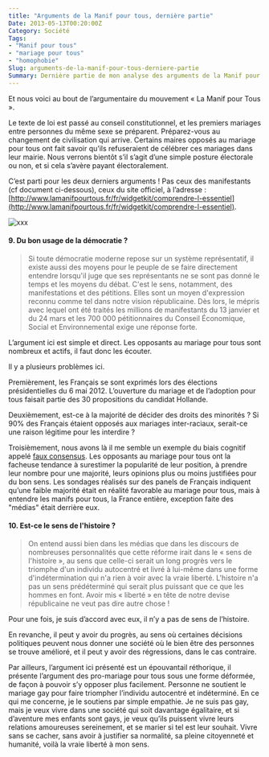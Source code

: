 ```yaml
---
title: "Arguments de la Manif pour tous, dernière partie"
Date: 2013-05-13T00:20:00Z
Category: Société
Tags: 
- "Manif pour tous"
- "mariage pour tous"
- "homophobie"
Slug: arguments-de-la-manif-pour-tous-derniere-partie
Summary: Dernière partie de mon analyse des arguments de la Manif pour tous
---
```


Et nous voici au bout de l’argumentaire du mouvement « La Manif pour Tous ».

Le texte de loi est passé au conseil constitutionnel, et les premiers mariages entre personnes du même sexe se préparent. Préparez-vous au changement de civilisation qui arrive. Certains maires opposés au mariage pour tous ont fait savoir qu’ils refuseraient de célébrer ces mariages dans leur mairie. Nous verrons bientôt s’il s’agit d’une simple posture électorale ou non, et si cela s’avère payant électoralement.

C’est parti pour les deux derniers arguments ! Pas ceux des manifestants (cf document ci-dessous), ceux du site officiel, à l’adresse : [http://www.lamanifpourtous.fr/fr/widgetkit/comprendre-l-essentiel](http://www.lamanifpourtous.fr/fr/widgetkit/comprendre-l-essentiel).

![xxx](/img/la-manif-pour-tous-a-ete-l-occasion-pour.jpg)

#### 9. Du bon usage de la démocratie ?</h2>
> Si toute démocratie moderne repose sur un système représentatif, il existe aussi des moyens pour le peuple de se faire directement entendre lorsqu'il juge que ses représentants ne se sont pas donné le temps et les moyens du débat. C'est le sens, notamment, des manifestations et des pétitions. Elles sont un moyen d'expression reconnu comme tel dans notre vision républicaine. Dès lors, le mépris avec lequel ont été traités les millions de manifestants du 13 janvier et du 24 mars et les 700 000 pétitionnaires du Conseil Économique, Social et Environnemental exige une réponse forte.

L’argument ici est simple et direct. Les opposants au mariage pour tous sont nombreux et actifs, il faut donc les écouter.

Il y a plusieurs problèmes ici.

Premièrement, les Français se sont exprimés lors des élections présidentielles du 6 mai 2012. L’ouverture du mariage et de l’adoption pour tous faisait partie des 30 propositions du candidat Hollande.

Deuxièmement, est-ce à la majorité de décider des droits des minorités ? Si 90% des Français étaient opposés aux mariages inter-raciaux, serait-ce une raison légitime pour les interdire ?

Troisièmement, nous avons là il me semble un exemple du biais cognitif appelé [faux consensus](http://fr.wikipedia.org/wiki/Biais_%C3%A9gocentrique#L.27effet_Faux_Consensus). Les opposants au mariage pour tous ont la facheuse tendance à surestimer la popularité de leur position, à prendre leur nombre pour une majorité, leurs opinions plus ou moins justifiées pour du bon sens. Les sondages réalisés sur des panels de Français indiquent qu’une faible majorité était en réalité favorable au mariage pour tous, mais à entendre les manifs pour tous, la France entière, exception faite des "médias" était derrière eux.

#### 10. Est-ce le sens de l'histoire ?</h2>
> On entend aussi bien dans les médias que dans les discours de nombreuses personnalités que cette réforme irait dans le « sens de l'histoire », au sens que celle-ci serait un long progrès vers le triomphe d'un individu autocentré et livré à lui-même dans une forme d'indétermination qui n'a rien à voir avec la vraie liberté. L'histoire n'a pas un sens prédéterminé qui serait plus puissant que ce que les hommes en font. Avoir mis « liberté » en tête de notre devise républicaine ne veut pas dire autre chose !

Pour une fois, je suis d’accord avec eux, il n’y a pas de sens de l’histoire.

En revanche, il peut y avoir du progrès, au sens où certaines décisions politiques peuvent nous donner une société où le bien être des personnes se trouve amélioré, et il peut y avoir des régressions, dans le cas contraire.

Par ailleurs, l’argument ici présenté est un épouvantail réthorique, il présente l’argument des pro-mariage pour tous sous une forme déformée, de façon à pouvoir s’y opposer plus facilement. Personne ne soutient le mariage gay pour faire triompher l’individu autocentré et indéterminé. En ce qui me concerne, je le soutiens par simple empathie. Je ne suis pas gay, mais je veux vivre dans une société qui soit davantage égalitaire, et si d’aventure mes enfants sont gays, je veux qu’ils puissent vivre leurs relations amoureuses sereinement, et se marier si tel est leur souhait. Vivre sans se cacher, sans avoir à justifier sa normalité, sa pleine citoyenneté et humanité, voilà la vraie liberté à mon sens.
